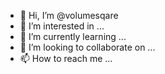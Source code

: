 - 👋 Hi, I’m @volumesqare
- 👀 I’m interested in ...
- 🌱 I’m currently learning ...
- 💞️ I’m looking to collaborate on ...
- 📫 How to reach me ...

<!---
volumesqare/volumesqare is a ✨ special ✨ repository because its `README.md` (this file) appears on your GitHub profile.
You can click the Preview link to take a look at your changes.
--->
